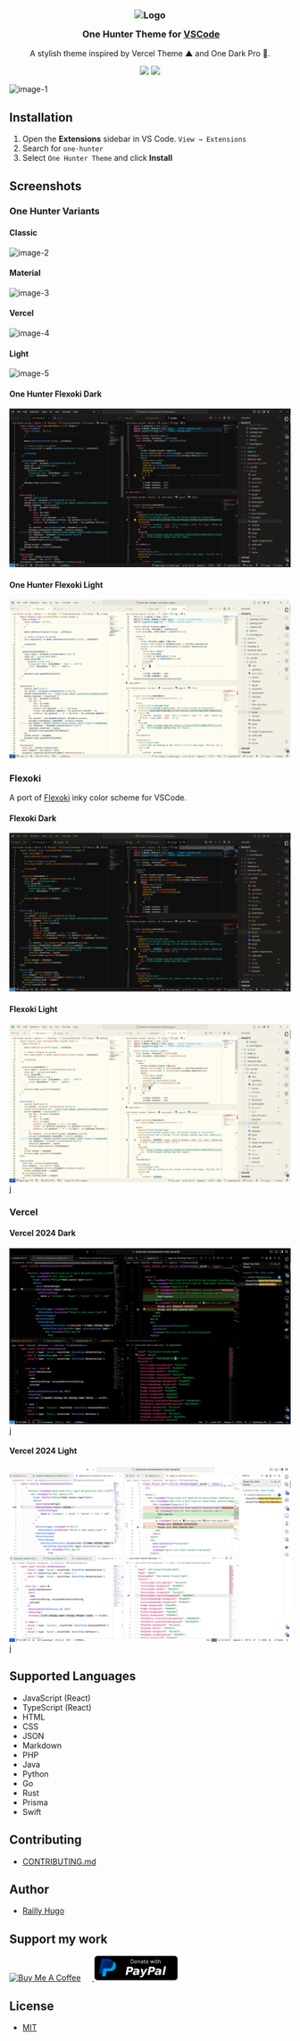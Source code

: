 <h3 align="center">
	<img src="https://raw.githubusercontent.com/Railly/one-hunter-vscode/main/logo.png" width="100" alt="Logo"/><br/>
	<img src="https://raw.githubusercontent.com/catppuccin/catppuccin/main/assets/misc/transparent.png" height="30" width="0px"/>
	One Hunter Theme for <a href="https://marketplace.visualstudio.com/items?itemName=RaillyHugo.one-hunter">VSCode</a>
</h3>

<p align="center">
A stylish theme inspired by Vercel Theme ▲ and One Dark Pro 🎨.
  <br>
</p>

<p align="center">
    <a href="https://github.com/Railly/one-hunter-vscode/stargazers"><img src="https://img.shields.io/github/stars/Railly/one-hunter-vscode?colorA=363a4f&colorB=f9c35a&style=for-the-badge"></a>
    <a href="https://marketplace.visualstudio.com/items?itemName=RaillyHugo.one-hunter"><img src="https://img.shields.io/visual-studio-marketplace/azure-devops/installs/total/RaillyHugo.one-hunter?colorA=363a4f&colorB=5BDfff&style=for-the-badge"></a>
</p>

![image-1](https://raw.githubusercontent.com/Railly/one-hunter-vscode/main/screenshots/one-hunter_preview.png)

## Installation

1. Open the **Extensions** sidebar in VS Code. `View → Extensions`
2. Search for `one-hunter`
3. Select `One Hunter Theme` and click **Install**

## Screenshots

### One Hunter Variants

#### Classic

![image-2](https://raw.githubusercontent.com/Railly/one-hunter-vscode/main/screenshots/classic.png)

#### Material

![image-3](https://raw.githubusercontent.com/Railly/one-hunter-vscode/main/screenshots/material.png)

#### Vercel

![image-4](https://raw.githubusercontent.com/Railly/one-hunter-vscode/main/screenshots/vercel.png)

#### Light

![image-5](https://raw.githubusercontent.com/Railly/one-hunter-vscode/main/screenshots/light.png)

#### One Hunter Flexoki Dark

![One Hunter Flexoki Dark](https://raw.githubusercontent.com/Railly/one-hunter-vscode/main/screenshots/one-hunter-flexoki-dark.png)

#### One Hunter Flexoki Light

![One Hunter Flexoki Light](https://raw.githubusercontent.com/Railly/one-hunter-vscode/main/screenshots/one-hunter-flexoki-light.png)

### Flexoki

A port of [Flexoki](https://github.com/kepano/flexoki) inky color scheme for VSCode.

#### Flexoki Dark

![Original Flexoki Dark](https://raw.githubusercontent.com/Railly/one-hunter-vscode/main/screenshots/flexoki-dark.png)

#### Flexoki Light

![Original Flexoki Light](https://raw.githubusercontent.com/Railly/one-hunter-vscode/main/screenshots/flexoki-light.png)j

### Vercel

#### Vercel 2024 Dark

![Vercel 2024 Dark](https://raw.githubusercontent.com/Railly/one-hunter-vscode/main/screenshots/vercel-2024-dark.png)j

#### Vercel 2024 Light

![Vercel 2024 Light](https://raw.githubusercontent.com/Railly/one-hunter-vscode/main/screenshots/vercel-2024-light.png)j

## Supported Languages

- JavaScript (React)
- TypeScript (React)
- HTML
- CSS
- JSON
- Markdown
- PHP
- Java
- Python
- Go
- Rust
- Prisma
- Swift

## Contributing

- [CONTRIBUTING.md](https://github.com/Railly/one-hunter-vscode/blob/main/CONTRIBUTING.md)

## Author

- [Railly Hugo](https://twitter.com/RaillyHugo)

## Support my work

<a href="https://www.buymeacoffee.com/raillyhugo" target="_blank">
	<img style="margin-right: 20px;" src="https://cdn.buymeacoffee.com/buttons/v2/default-yellow.png" alt="Buy Me A Coffee" height="45px">
</a>
<a href="https://www.paypal.com/donate/?hosted_button_id=J3PJ5N6LVZCPY">
  <img src="https://raw.githubusercontent.com/Railly/Railly/main/buttons/donate-with-paypal.png" alt="Donate with PayPal" height="45px" />
</a>

## License

- [MIT](https://github.com/Railly/one-hunter-vscode/blob/main/LICENSE)

